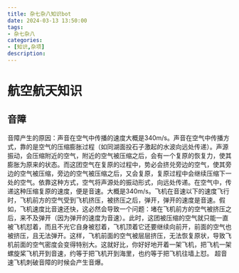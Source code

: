 ```yaml
---
title: 杂七杂八知识bot
date: 2024-03-13 13:50:00
tags:
- 杂七杂八
categories:
- [知识,杂项]
description: 
---
```

# 航空航天知识
## 音障

音障产生的原因：声音在空气中传播的速度大概是340m/s。声音在空气中传播方式，靠的是空气的压缩膨胀过程（如同湖面投石子激起的水波向远处传递）。声源振动，会压缩附近的空气，附近的空气被压缩之后，会有一个复原的恢复力，使其膨胀为原来的状态。而这团空气在复原的过程中，势必会挤兑旁边的空气，使其旁边的空气被压缩，旁边的空气被压缩之后，又会复原，复原过程中会继续压缩下一处的空气。依靠这种方式，空气将声源处的振动形式，向远处传递。在空气中，传递这种压缩复原的速度，便是音速。大概是340m/s。飞机在音速以下的速度飞行时，飞机前方的空气受到飞机挤压，被挤压之后，弹开，弹开的速度是音速。假如，飞机速度比音速还快，这必然会导致一个问题：堵在飞机前方的空气被挤压之后，来不及弹开（因为弹开的速度为音速）。此时，这团被压缩的空气就只能一直被飞机怼着，而且不光它自身被怼着，飞机顶着它还要继续向前开，前面的空气也被挤压，且无法弹开。这样，飞机前面的空气被层层挤压，无法恢复原状，导致飞机前面的空气密度会变得特别大。这就好比，你好好地开着一架飞机，把飞机一架螺旋桨飞机开到音速，约等于把飞机开到海里，也约等于把飞机往墙上怼。
超音速飞机刺破音障的时候会产生音爆。
